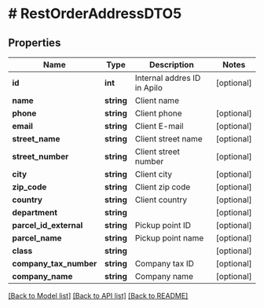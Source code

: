 # # RestOrderAddressDTO5

## Properties

Name | Type | Description | Notes
------------ | ------------- | ------------- | -------------
**id** | **int** | Internal addres ID in Apilo | [optional]
**name** | **string** | Client name |
**phone** | **string** | Client phone | [optional]
**email** | **string** | Client E-mail | [optional]
**street_name** | **string** | Client street name | [optional]
**street_number** | **string** | Client street number | [optional]
**city** | **string** | Client city | [optional]
**zip_code** | **string** | Client zip code | [optional]
**country** | **string** | Client country | [optional]
**department** | **string** |  | [optional]
**parcel_id_external** | **string** | Pickup point ID | [optional]
**parcel_name** | **string** | Pickup point name | [optional]
**class** | **string** |  | [optional]
**company_tax_number** | **string** | Company tax ID | [optional]
**company_name** | **string** | Company name | [optional]

[[Back to Model list]](../../README.md#models) [[Back to API list]](../../README.md#endpoints) [[Back to README]](../../README.md)
